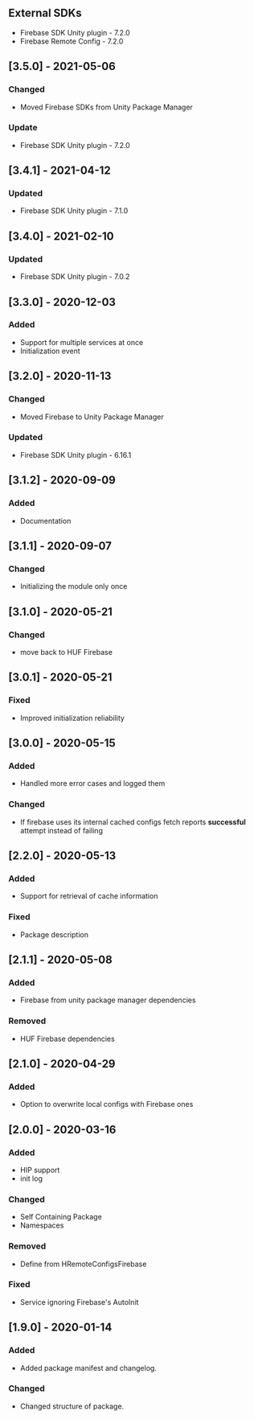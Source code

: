 ## External SDKs
- Firebase SDK Unity plugin - 7.2.0
- Firebase Remote Config - 7.2.0

## [3.5.0] - 2021-05-06
### Changed
- Moved Firebase SDKs from Unity Package Manager

### Update
- Firebase SDK Unity plugin - 7.2.0


## [3.4.1] - 2021-04-12
### Updated
- Firebase SDK Unity plugin - 7.1.0


## [3.4.0] - 2021-02-10
### Updated
- Firebase SDK Unity plugin - 7.0.2


## [3.3.0] - 2020-12-03
### Added
- Support for multiple services at once
- Initialization event


## [3.2.0] - 2020-11-13
### Changed
- Moved Firebase to Unity Package Manager

### Updated
- Firebase SDK Unity plugin - 6.16.1


## [3.1.2] - 2020-09-09
### Added
- Documentation


## [3.1.1] - 2020-09-07
### Changed
- Initializing the module only once


## [3.1.0] - 2020-05-21
### Changed
- move back to HUF Firebase


## [3.0.1] - 2020-05-21
### Fixed
- Improved initialization reliability


## [3.0.0] - 2020-05-15
### Added 
- Handled more error cases and logged them

### Changed
- If firebase uses its internal cached configs fetch reports **successful** attempt instead of failing

## [2.2.0] - 2020-05-13
### Added 
- Support for retrieval of cache information

### Fixed
- Package description

## [2.1.1] - 2020-05-08
### Added
- Firebase from unity package manager dependencies

### Removed
- HUF Firebase dependencies

## [2.1.0] - 2020-04-29
### Added
- Option to overwrite local configs with Firebase ones

## [2.0.0] - 2020-03-16
### Added
- HIP support
- init log

### Changed
- Self Containing Package
- Namespaces

### Removed
- Define from HRemoteConfigsFirebase

### Fixed
- Service ignoring Firebase's AutoInit

## [1.9.0] - 2020-01-14
### Added
- Added package manifest and changelog.

### Changed
- Changed structure of package.
